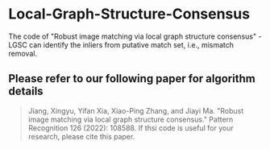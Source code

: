 # Local-Graph-Structure-Consensus
The code of "Robust image matching via local graph structure consensus"
-LGSC can identify the inliers from putative match set, i.e., mismatch removal.
## Please refer to our following paper for algorithm details
>Jiang, Xingyu, Yifan Xia, Xiao-Ping Zhang, and Jiayi Ma. "Robust image matching via local graph structure consensus." Pattern Recognition 126 (2022): 108588.
If thsi code is useful for your research, please cite this paper.
